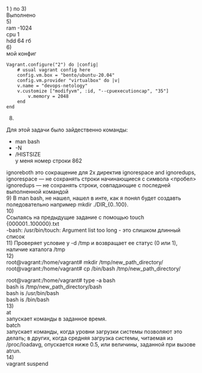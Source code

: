1 ) по 3)<br>
Выполнено <br>
5)<br>
 ram -1024<br>
 cpu 1<br>
 hdd 64 гб<br>
6) <br>
мой конфиг 
```
Vagrant.configure("2") do |config|
    # usual vagrant config here
    config.vm.box = "bento/ubuntu-20.04"
    config.vm.provider "virtualbox" do |v|
    v.name = "devops-netology"
    v.customize ["modifyvm", :id, "--cpuexecutioncap", "35"]
        v.memory = 2048
    end
end
```
8) 
 Для этой задачи было зайдественно команды:
 - man bash
 - -N
 - /HISTSIZE<br>
у меня номер строки 862

ignoreboth это сокращение для 2х директив ignorespace and ignoredups,<br>
 ignorespace — не сохранять строки начинающиеся с символа <пробел><br>
 ignoredups — не сохранять строки, совпадающие с последней выполненной командой<br>
9) 
 В man bash, не нашел, нашел в инте, как я понял будет создавть поледовательно например mkdir ./DIR_{0..100}.<br>
10) <br>
 Ссылаясь на предыдущие задание с помощью touch {000001..100000}.txt<br>
-bash: /usr/bin/touch: Argument list too long - это слишком длинный список <br>
11) 
 Проверяет условие у -d /tmp и возвращает ее статус (0 или 1), наличие каталога /tmp<br>
12) <br>
 root@vagrant:/home/vagrant# mkdir /tmp/new_path_directory/<br>
root@vagrant:/home/vagrant# cp /bin/bash /tmp/new_path_directory/<br>

root@vagrant:/home/vagrant# type -a bash<br>
bash is /tmp/new_path_directory/bash<br>
bash is /usr/bin/bash<br>
bash is /bin/bash<br>
13)<br>
at<br>
запускает команды в заданное время.<br>
batch<br>
запускает команды, когда уровни загрузки системы позволяют это делать; в других, когда средняя загрузка системы, читаемая из /proc/loadavg, опускается ниже 0.5, или величины, заданной при вызове atrun.<br>
14) 
<br>
vagrant suspend

